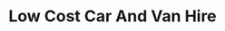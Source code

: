 ---
title: "Low Cost Car And Van Hire"
address: "Low Cost Car And Van Hire, 12 Church Street, Bangor, Down, BT20 3HT"
tel: "+44 (0)28 9127 1535"
county: "Down"
category: "Car Hire"
type: "Content"
lat: "54.66252136230469"
lng: "-5.6714301109313965"
---